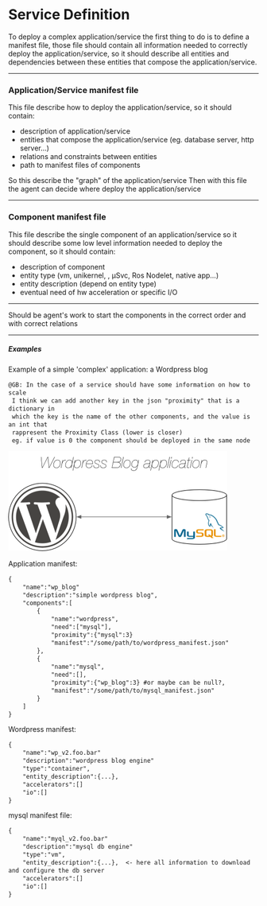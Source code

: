 # Service Definition

To deploy a complex application/service the first thing to do is to define a manifest file,
those file should contain all information needed to correctly deploy the application/service,
so it should describe all entities and dependencies between these entities that compose the application/service.

---

### Application/Service manifest file

This file describe how to deploy the application/service, so it should contain:

- description of application/service
- entities that compose the application/service (eg. database server, http server...)
- relations and constraints between entities
- path to manifest files of components


So this describe the "graph" of the application/service
Then with this file the agent can decide where deploy the application/service

---

### Component manifest file

This file describe the single component of an application/service so it should describe
some low level information needed to deploy the component, so it should contain:

- description of component
- entity type (vm, unikernel, , µSvc, Ros Nodelet, native app...)
- entity description (depend on entity type)
- eventual need of hw acceleration or specific I/O

---

Should be agent's work to start the components in the correct order and with correct relations


---

##### Examples

Example of a simple 'complex' application: a Wordpress blog

    @GB: In the case of a service should have some information on how to scale
     I think we can add another key in the json "proximity" that is a dictionary in
     which the key is the name of the other components, and the value is an int that 
     rappresent the Proximity Class (lower is closer)
     eg. if value is 0 the component should be deployed in the same node
     

![graph](../img/example_service.png)


Application manifest:

    {
        "name":"wp_blog"
        "description":"simple wordpress blog",
        "components":[
            {
                "name":"wordpress",
                "need":["mysql"],
                "proximity":{"mysql":3}
                "manifest":"/some/path/to/wordpress_manifest.json"
            },
            {
                "name":"mysql",
                "need":[],
                "proximity":{"wp_blog":3} #or maybe can be null?,
                "manifest":"/some/path/to/mysql_manifest.json"
            }
        ]
    }


Wordpress manifest:

    {
        "name":"wp_v2.foo.bar"
        "description":"wordpress blog engine"
        "type":"container",
        "entity_description":{...},
        "accelerators":[]
        "io":[]
    }

mysql manifest file:

    {
        "name":"myql_v2.foo.bar"
        "description":"mysql db engine"
        "type":"vm",
        "entity_description":{...},  <- here all information to download and configure the db server
        "accelerators":[]
        "io":[]
    }
 